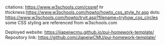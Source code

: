 citations: https://www.w3schools.com/cssref
hr thickness:https://www.w3schools.com/howto/howto_css_style_hr.asp
dots: https://www.w3schools.com/howto/tryit.asp?filename=tryhow_css_circles
some CSS styling are referenced from w3schools.com

Deployed website: https://jiapeiwcmu.github.io/pui-homework-template/
Repository link: https://github.com/JiapeiwCMU/pui-homework-template/